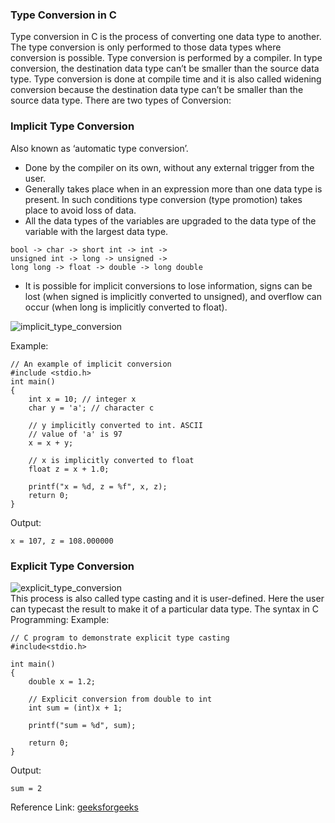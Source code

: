 ### Type Conversion in C
Type conversion in C is the process of converting one data type to another. The type conversion is only performed to those data types where conversion is possible. Type conversion is performed by a compiler. 
In type conversion, the destination data type can’t be smaller than the source data type. Type conversion is done at compile time and it is also called widening conversion because the destination data type can’t be smaller 
than the source data type. There are two types of Conversion:
### Implicit Type Conversion
Also known as ‘automatic type conversion’.

- Done by the compiler on its own, without any external trigger from the user.
- Generally takes place when in an expression more than one data type is present. In such conditions type conversion (type promotion) takes place to avoid loss of data.
- All the data types of the variables are upgraded to the data type of the variable with the largest data type.
```
bool -> char -> short int -> int -> 
unsigned int -> long -> unsigned -> 
long long -> float -> double -> long double
```
- It is possible for implicit conversions to lose information, signs can be lost (when signed is implicitly converted to unsigned), and overflow can occur (when long is implicitly converted to float).                      


![implicit_type_conversion](https://github.com/nikunjsanghai/Intermediate_Programming_Cplusplus/assets/103468688/8d8a78d7-5eb4-413f-98a5-e516cea24617)

Example:
```
// An example of implicit conversion
#include <stdio.h>
int main()
{
	int x = 10; // integer x
	char y = 'a'; // character c

	// y implicitly converted to int. ASCII
	// value of 'a' is 97
	x = x + y;

	// x is implicitly converted to float
	float z = x + 1.0;

	printf("x = %d, z = %f", x, z);
	return 0;
}
```
Output:
```
x = 107, z = 108.000000
```
### Explicit Type Conversion
![explicit_type_conversion](https://github.com/nikunjsanghai/Intermediate_Programming_Cplusplus/assets/103468688/0856e326-dcea-4b2c-8a91-6d9e5c9d2895)                   
This process is also called type casting and it is user-defined. Here the user can typecast the result to make it of a particular data type. The syntax in C Programming:
Example:
```
// C program to demonstrate explicit type casting
#include<stdio.h>

int main()
{
	double x = 1.2;

	// Explicit conversion from double to int
	int sum = (int)x + 1;

	printf("sum = %d", sum);

	return 0;
}
```
Output:
```
sum = 2
```
Reference Link: [geeksforgeeks](https://www.geeksforgeeks.org/type-conversion-c/#)

